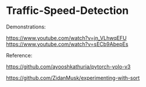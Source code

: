 # Traffic-Speed-Detection

Demonstrations:

https://www.youtube.com/watch?v=jn_VLhwqEFU
https://www.youtube.com/watch?v=sECb9AbepEs

Reference: 

https://github.com/ayooshkathuria/pytorch-yolo-v3

https://github.com/ZidanMusk/experimenting-with-sort
